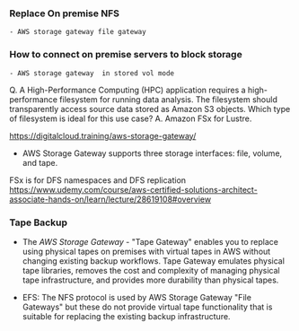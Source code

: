 ### Replace On premise NFS
    - AWS storage gateway file gateway

### How to connect on premise servers to block storage
    - AWS storage gateway  in stored vol mode




Q. A High-Performance Computing (HPC) application requires a high-performance filesystem for running data analysis. The filesystem should transparently access source data stored as Amazon S3 objects. Which type of filesystem is ideal for this use case?
A. Amazon FSx for Lustre.



https://digitalcloud.training/aws-storage-gateway/

* AWS Storage Gateway supports three storage interfaces: file, volume, and tape.

FSx is for DFS namespaces and DFS replication
https://www.udemy.com/course/aws-certified-solutions-architect-associate-hands-on/learn/lecture/28619108#overview


### Tape Backup
* The *AWS Storage Gateway* - "Tape Gateway" enables you to replace using physical tapes on premises with virtual tapes in AWS without changing existing backup workflows. Tape Gateway emulates physical tape libraries, removes the cost and complexity of managing physical tape infrastructure, and provides more durability than physical tapes.


* EFS: The NFS protocol is used by AWS Storage Gateway "File Gateways" but these do not provide virtual tape functionality that is suitable for replacing the existing backup infrastructure.
